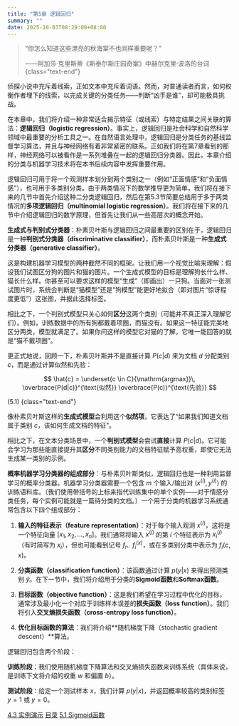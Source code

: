 ```yaml
---
title: "第5章 逻辑回归"
summary: ""
date: 2025-10-03T08:29:00+08:00
---
```


> “你怎么知道这些漂亮的秋海棠不也同样重要呢？”
>
> ——阿加莎·克里斯蒂《斯泰尔斯庄园奇案》中赫尔克里·波洛的台词
{class="text-end"}

侦探小说中充斥着线索，正如文本中充斥着词语。然而，对普通读者而言，如何权衡作者埋下的线索，以完成关键的分类任务——判断“凶手是谁”，却可能极具挑战。

在本章中，我们将介绍一种非常适合揭示特征（或线索）与特定结果之间关联的算法：**逻辑回归（logistic regression）**。事实上，逻辑回归是社会科学和自然科学领域中最重要的分析工具之一。在自然语言处理中，逻辑回归是分类任务的基线监督学习算法，并且与神经网络有着非常紧密的联系。正如我们将在第7章看到的那样，神经网络可以被看作是一系列堆叠在一起的逻辑回归分类器。因此，本章介绍的分类与机器学习技术将在本书后续内容中发挥重要作用。

逻辑回归可用于将一个观测样本划分到两个类别之一（例如“正面情感”和“负面情感”），也可用于多类别分类。由于两类情况下的数学推导更为简单，我们将在接下来的几节中首先介绍这种二分类逻辑回归，然后在第5.3节简要总结用于多于两类情况的**多项逻辑回归（multinomial logistic regression）**。我们将在接下来的几节中介绍逻辑回归的数学原理，但首先让我们从一些高层次的概念开始。

**生成式与判别式分类器**：朴素贝叶斯与逻辑回归之间最重要的区别在于，逻辑回归是一种**判别式分类器（discriminative classifier）**，而朴素贝叶斯是一种**生成式分类器（generative classifier）**。

这是构建机器学习模型的两种截然不同的框架。让我们用一个视觉比喻来理解：假设我们试图区分狗的图片和猫的图片。一个生成式模型的目标是理解狗长什么样、猫长什么样。你甚至可以要求这样的模型“生成”（即画出）一只狗。当面对一张测试图片时，系统会判断是“猫模型”还是“狗模型”能更好地拟合（即对图片“惊讶程度更低”）这张图，并据此选择标签。

相比之下，一个判别式模型只关心如何**区分**这两个类别（可能并不真正深入理解它们）。例如，训练数据中的所有狗都戴着项圈，而猫没有。如果这一特征能完美地区分两类，模型就满足了。如果你问这样的模型它对猫的了解，它唯一能回答的就是“猫不戴项圈”。

更正式地说，回顾一下，朴素贝叶斯并不是直接计算 $P(c|d)$ 来为文档 $d$ 分配类别 $c$，而是通过计算似然和先验：

$$
\hat{c} = \underset{c \in C}{\mathrm{argmax}}\, \overbrace{P(d|c)}^{\text{似然}} \overbrace{P(c)}^{\text{先验}}
$$

(5.1)
{class="text-end"}

像朴素贝叶斯这样的**生成式模型**会利用这个**似然项**，它表达了“如果我们知道文档属于类别 $c$，该如何生成文档的特征”。

相比之下，在文本分类场景中，一个**判别式模型**会尝试**直接**计算 $P(c|d)$。它可能会学习为那些能直接提升其**区分**不同类别能力的文档特征赋予高权重，即使它无法生成某一类别的示例。

**概率机器学习分类器的组成部分**：与朴素贝叶斯类似，逻辑回归也是一种利用监督学习的概率分类器。机器学习分类器需要一个包含 $m$ 个输入/输出对 $(x^{(i)}, y^{(i)})$ 的训练语料库。（我们使用带括号的上标来指代训练集中的单个实例——对于情感分类任务，每个实例可能就是一篇待分类的文档。）一个用于分类的机器学习系统通常包含以下四个组成部分：

1. **输入的特征表示（feature representation）**：对于每个输入观测 $x^{(i)}$，这将是一个特征向量 $[x_1, x_2, ..., x_n]$。我们通常将输入 $x^{(j)}$ 的第 $i$ 个特征表示为 $x_i^{(j)}$（有时简写为 $x_i$），但也可能看到记号 $f_i$、$f_i^{(x)}$，或在多类别分类中表示为 $f_i(c,x)$。

2. **分类函数（classification function）**：该函数通过计算 $p(y|x)$ 来得出预测类别 $\hat{y}$。在下一节中，我们将介绍用于分类的**Sigmoid函数**和**Softmax函数**。

3. **目标函数（objective function）**：这是我们希望在学习过程中优化的目标，通常涉及最小化一个对应于训练样本误差的**损失函数（loss function）**。我们将引入**交叉熵损失函数（cross-entropy loss function）**。

4. **优化目标函数的算法**：我们将介绍**随机梯度下降（stochastic gradient descent）**算法。

逻辑回归包含两个阶段：

**训练阶段**：我们使用随机梯度下降算法和交叉熵损失函数来训练系统（具体来说，是训练下文将介绍的权重 $w$ 和偏置 $b$）。

**测试阶段**：给定一个测试样本 $x$，我们计算 $p(y|x)$，并返回概率较高的类别标签 $y = 1$ 或 $y = 0$。


<nav class="pagination justify-content-between">
<a href="../ch4-03">4.3 实例演示</a>
<a href="../">目录</a>
<a href="../ch5-01">5.1 Sigmoid函数</a>
</nav>

